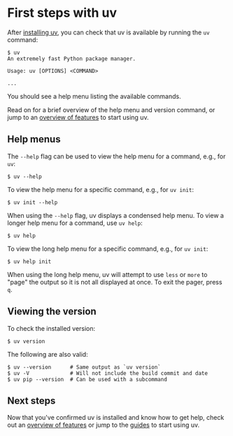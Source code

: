 # First steps with uv

After [installing uv](./installation.md), you can check that uv is available by running the `uv`
command:

```console
$ uv
An extremely fast Python package manager.

Usage: uv [OPTIONS] <COMMAND>

...
```

You should see a help menu listing the available commands.

Read on for a brief overview of the help menu and version command, or jump to an
[overview of features](./features.md) to start using uv.

## Help menus

The `--help` flag can be used to view the help menu for a command, e.g., for `uv`:

```console
$ uv --help
```

To view the help menu for a specific command, e.g., for `uv init`:

```console
$ uv init --help
```

When using the `--help` flag, uv displays a condensed help menu. To view a longer help menu for a
command, use `uv help`:

```console
$ uv help
```

To view the long help menu for a specific command, e.g., for `uv init`:

```console
$ uv help init
```

When using the long help menu, uv will attempt to use `less` or `more` to "page" the output so it is
not all displayed at once. To exit the pager, press `q`.

## Viewing the version

To check the installed version:

```console
$ uv version
```

The following are also valid:

```console
$ uv --version      # Same output as `uv version`
$ uv -V             # Will not include the build commit and date
$ uv pip --version  # Can be used with a subcommand
```

## Next steps

Now that you've confirmed uv is installed and know how to get help, check out an
[overview of features](./features.md) or jump to the [guides](./guides/index.md) to start using uv.
